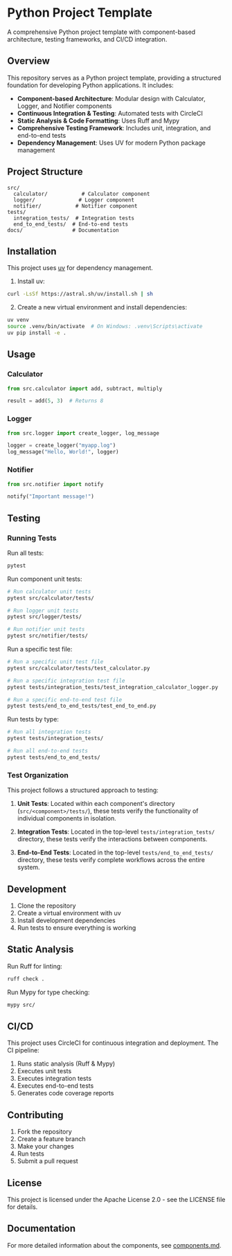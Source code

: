 # Python Project Template

A comprehensive Python project template with component-based architecture, testing frameworks, and CI/CD integration.

## Overview

This repository serves as a Python project template, providing a structured foundation for developing Python applications. It includes:

- **Component-based Architecture**: Modular design with Calculator, Logger, and Notifier components
- **Continuous Integration & Testing**: Automated tests with CircleCI
- **Static Analysis & Code Formatting**: Uses Ruff and Mypy
- **Comprehensive Testing Framework**: Includes unit, integration, and end-to-end tests
- **Dependency Management**: Uses UV for modern Python package management

## Project Structure

```
src/
  calculator/           # Calculator component
  logger/              # Logger component
  notifier/           # Notifier component
tests/
  integration_tests/  # Integration tests
  end_to_end_tests/  # End-to-end tests
docs/                # Documentation
```

## Installation

This project uses [uv](https://github.com/astral-sh/uv) for dependency management.

1. Install uv:
```bash
curl -LsSf https://astral.sh/uv/install.sh | sh
```

2. Create a new virtual environment and install dependencies:
```bash
uv venv
source .venv/bin/activate  # On Windows: .venv\Scripts\activate
uv pip install -e .
```

## Usage

### Calculator

```python
from src.calculator import add, subtract, multiply

result = add(5, 3)  # Returns 8
```

### Logger

```python
from src.logger import create_logger, log_message

logger = create_logger("myapp.log")
log_message("Hello, World!", logger)
```

### Notifier

```python
from src.notifier import notify

notify("Important message!")
```

## Testing

### Running Tests

Run all tests:
```bash
pytest
```

Run component unit tests:
```bash
# Run calculator unit tests
pytest src/calculator/tests/

# Run logger unit tests
pytest src/logger/tests/

# Run notifier unit tests
pytest src/notifier/tests/
```

Run a specific test file:
```bash
# Run a specific unit test file
pytest src/calculator/tests/test_calculator.py

# Run a specific integration test file
pytest tests/integration_tests/test_integration_calculator_logger.py

# Run a specific end-to-end test file
pytest tests/end_to_end_tests/test_end_to_end.py
```

Run tests by type:
```bash
# Run all integration tests
pytest tests/integration_tests/

# Run all end-to-end tests
pytest tests/end_to_end_tests/
```

### Test Organization

This project follows a structured approach to testing:

1. **Unit Tests**: Located within each component's directory (`src/<component>/tests/`), these tests verify the functionality of individual components in isolation.

2. **Integration Tests**: Located in the top-level `tests/integration_tests/` directory, these tests verify the interactions between components.

3. **End-to-End Tests**: Located in the top-level `tests/end_to_end_tests/` directory, these tests verify complete workflows across the entire system.

## Development

1. Clone the repository
2. Create a virtual environment with uv
3. Install development dependencies
4. Run tests to ensure everything is working

## Static Analysis

Run Ruff for linting:
```bash
ruff check .
```

Run Mypy for type checking:
```bash
mypy src/
```

## CI/CD

This project uses CircleCI for continuous integration and deployment. The CI pipeline:

1. Runs static analysis (Ruff & Mypy)
2. Executes unit tests
3. Executes integration tests
4. Executes end-to-end tests
5. Generates code coverage reports

## Contributing

1. Fork the repository
2. Create a feature branch
3. Make your changes
4. Run tests
5. Submit a pull request

## License

This project is licensed under the Apache License 2.0 - see the LICENSE file for details.

## Documentation

For more detailed information about the components, see [components.md](docs/components.md).

